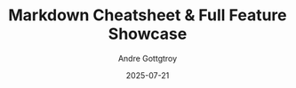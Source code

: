 ---
id: 102
title: "Markdown Cheatsheet & Full Feature Showcase"
date: "2025-07-21"
author: "Andre Gottgtroy"
tags: ["Reference", "Template", "Markdown"]
featured: false
series: "Website Guide"
part: 2
content:
  - type: heading
    text: "Basic Content Types"
  - type: paragraph
    text: "This is a standard paragraph. You can now use standard Markdown for **bold**, *italic*, and ***both***."
  - type: list
    items:
      - "This is the first item in a list."
      - "This is the second item."
      - "<strong>This item uses HTML for bolding.</strong>"
      - "<em>This item uses HTML for italics.</em>"
      - "<u>This item uses HTML for italics.</u>"
  - type: html
    value: "<p>This is using a htlm link to a <a href='https://www.youtube.com/channel/UC0JB7TSe4MA MoscpbWGo-pA' target='_blank' rel='noopener noreferrer'><span class='text-teal-400'><u>site</u></span></a>.</p>"
  - type: html
    value: "<p>this is using html to <span class='text-violet-400'>color a text</span>.</p>"
  - type: blockquote
    text: "This is a blockquote. It's great for highlighting a key takeaway or a quote that inspired you during development."

  - type: heading
    text: "Media Content Types"
  - type: paragraph
    text: "Below is an example of a single, standard image. It will align to the left by default."
  - type: image
    src: '/ravenhill-image.png'
    alt: "A standard image example."
  - type: paragraph
    text: "Next is a video, which is perfect for showing gameplay."
  - type: video
    videoId: "oq9raTB9cHM"
    alt: "YouTube trailer for the game Ravenhill."
  - type: paragraph
    text: "And here is an auto-sliding gallery for multiple screenshots."
  - type: gallery
    screenshots:
      - "https://placehold.co/1600x900/18181b/8b5cf6?text=Gallery+Image+1"
      - "https://placehold.co/1600x900/18181b/8b5cf6?text=Gallery+Image+2"
      - "https://placehold.co/1600x900/18181b/8b5cf6?text=Gallery+Image+3"
    alt: "A gallery showing various in-game screenshots."

  - type: heading
    text: "Advanced Formatting with HTML"
  - type: paragraph
    text: "For complex cases, like a colored link, you can use the 'html' type."
  - type: html
    value: "<p>My work is heavily influenced by the design talks on <a href='https://www.youtube.com/channel/UC0JB7TSe4MA MoscpbWGo-pA' target='_blank' rel='noopener noreferrer'><strong><em><span class='text-teal-400'><u>the official GDC channel</u></span></em></strong></a>.</p>"

  - type: heading
    text: "Heading types"
  - type: heading-1
    text: "heading-1"
  - type: heading-2
    text: "heading-2"
  - type: heading-3
    text: "heading-3"
  - type: heading
    text: "heading"
  - type: subheading
    text: "subheading"
  - type: subheading-2
    text: "subheading-2"
---